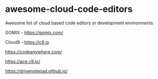 # awesome-cloud-code-editors
Awesome list of cloud based code editors or development environments



GOMIX - https://gomix.com/

Cloud9 - https://c9.io

https://codeanywhere.com/

https://ace.c9.io/

https://drivenotepad.github.io/
